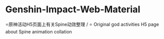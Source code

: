 # Genshin-Impact-Web-Material
⭐原神活动H5页面上有关Spine动效整理 / ⭐ Original god activities H5 page about Spine animation collation
